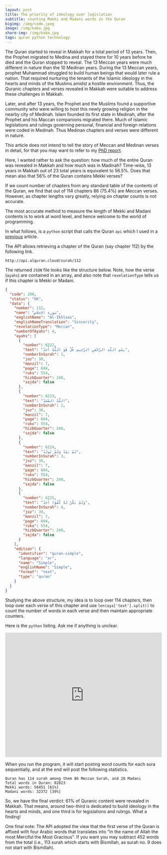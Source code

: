 ```yaml
---
layout: post
title: The priority of ideology over legislation
subtitle: counting Makki and Madani words in the Quran
bigimg: /img/code.jpeg
image: /img/kaba.jpg
share-img: /img/kaba.jpg
tags: quran python technology
---
```

The Quran started to reveal in Makkah for a total period of 13 years. Then, the Prophet migrated to Medina and stayed there for 10 years before he died and the Quran stopped to reveal. The 13 Meccan years were much different in nature than the 10 Medinan years. During the 13 Meccan years, prophet Muhammad struggled to build human beings that would later rule a nation. That required nurturing the tenants of the Islamic ideology in the hearts and minds of the Muslims amidst a hostile environment. Thus, the Quranic chapters and verses revealed in Makkah were suitable to address these challenges in Makkah. 

Later, and after 13 years, the Prophet and the Muslims found a supportive community who were willing to host this newly growing religion in the nearby city of Medinah. Islam founded its first state in Medinah, after the Prophet and his Maccan companions migrated there. Much of Islamic legislations and rulings governing personal, financial and foreign relations were coded in Medinah. Thus Medinan chapters and verses were different in nature. 

This article does not intend to tell the story of Meccan and Medinan verses in detail, for that you may want to refer to my [PhD report](http://textminingthequran.com/papers/firstyear.pdf).

Here, I wanted rather to ask the question: how much of the entire Quran was revealed in Makkah and how much was in Madinah? Time-wise, 13 years in Makkah out of 23 total years is equivalent to 56.5%. Does that mean also that 56% of the Quran contains Mekki verses? 

If we count number of chapters from any standard table of the contents of the Quran, we find that out of 114 chapters 86 (75.4%) are Meccan verses. However, as chapter lengths vary greatly, relying on chapter counts is not accurate. 

The most accurate method to measure the length of Mekki and Madani contents is to work at word level, and hence welcome to the world of programming. 

In what follows, is a `python` script that calls the Quran `api` which I used in a [previous](http://abdulbaqi.io/2018/10/04/random-verse-python/) article. 

The API allows retrieving a chapter of the Quran (say chapter 112) by the following link. 

```
http://api.alquran.cloud/surah/112
```

The returned `JSON` file looks like the structure below. Note, how the verse (`ayahs`) are contained in an array, and also note that `revelationType` tells us if this chapter is Mekki or Madani. 

```json
{
  "code": 200,
  "status": "OK",
  "data": {
    "number": 112,
    "name": "سورة الإخلاص",
    "englishName": "Al-Ikhlaas",
    "englishNameTranslation": "Sincerity",
    "revelationType": "Meccan",
    "numberOfAyahs": 4,
    "ayahs": [
      {
        "number": 6222,
        "text": "بِسْمِ اللَّهِ الرَّحْمَٰنِ الرَّحِيمِ قُلْ هُوَ اللَّهُ أَحَدٌ",
        "numberInSurah": 1,
        "juz": 30,
        "manzil": 7,
        "page": 604,
        "ruku": 554,
        "hizbQuarter": 240,
        "sajda": false
      },
      {
        "number": 6223,
        "text": "اللَّهُ الصَّمَدُ",
        "numberInSurah": 2,
        "juz": 30,
        "manzil": 7,
        "page": 604,
        "ruku": 554,
        "hizbQuarter": 240,
        "sajda": false
      },
      {
        "number": 6224,
        "text": "لَمْ يَلِدْ وَلَمْ يُولَدْ",
        "numberInSurah": 3,
        "juz": 30,
        "manzil": 7,
        "page": 604,
        "ruku": 554,
        "hizbQuarter": 240,
        "sajda": false
      },
      {
        "number": 6225,
        "text": "وَلَمْ يَكُنْ لَهُ كُفُوًا أَحَدٌ",
        "numberInSurah": 4,
        "juz": 30,
        "manzil": 7,
        "page": 604,
        "ruku": 554,
        "hizbQuarter": 240,
        "sajda": false
      }
    ],
    "edition": {
      "identifier": "quran-simple",
      "language": "ar",
      "name": "Simple",
      "englishName": "Simple",
      "format": "text",
      "type": "quran"
    }
  }
}

```

Studying the above structure, my idea is to loop over 114 chapters, then loop over each verse of this chapter and use `len(aya['text'].split()` to count the number of words in each verse and then maintain appropriate counters.  

Here is the `python` listing. Ask me if anything is unclear. 


<iframe height="400px" width="100%" src="https://repl.it/@baqi/count-verse-makki-madani?lite=true" scrolling="no" frameborder="no" allowtransparency="true" allowfullscreen="true" sandbox="allow-forms allow-pointer-lock allow-popups allow-same-origin allow-scripts allow-modals"></iframe>

When you run the program, it will start posting word counts for each sura sequentially, and at the end will post the following statistics.

```
Quran has 114 surah among them 86 Meccan Surah, and 28 Madani
Total words in Quran: 82823
Mekki words: 50451 [61%]
Madani words: 32372 [39%]
```
So, we have the final verdict: 61% of Quranic content were revealed in Makkah. That means, around two-third is dedicated to build ideology in the hearts and minds, and one third is for legislations and rulings. What a finding!

One final note: The API adopted the view that the first verse of the Quran is affixed with four Arabic words that translates into "In the name of Allah the most Merciful the Most Gracious". If you want you may subtract 452 words from the total (i.e., 113 surah which starts with Bismillah, as surah no. 9 does not start with Bismillah).